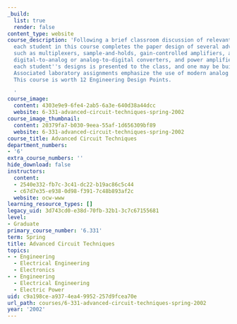 ```yaml
---
_build:
  list: true
  render: false
content_type: website
course_description: 'Following a brief classroom discussion of relevant principles,
  each student in this course completes the paper design of several advanced circuits
  such as multiplexers, sample-and-holds, gain-controlled amplifiers, analog multipliers,
  digital-to-analog or analog-to-digital converters, and power amplifiers. One of
  each student''s designs is presented to the class, and one may be built and evaluated.
  Associated laboratory assignments emphasize the use of modern analog building blocks.
  This course is worth 12 Engineering Design Points.

  '
course_image:
  content: 4303e9e9-6fe4-2ab5-6a3e-640d38a44dcc
  website: 6-331-advanced-circuit-techniques-spring-2002
course_image_thumbnail:
  content: 20379fa7-b030-9eea-55af-1d656309bf89
  website: 6-331-advanced-circuit-techniques-spring-2002
course_title: Advanced Circuit Techniques
department_numbers:
- '6'
extra_course_numbers: ''
hide_download: false
instructors:
  content:
  - 2540e332-fb7c-3c41-dc22-b19ac86c5c44
  - c67d7e35-e938-0d98-f391-7c48b893af2c
  website: ocw-www
learning_resource_types: []
legacy_uid: 3d743cd0-e38d-70fb-32b1-3c7c67155681
level:
- Graduate
primary_course_number: '6.331'
term: Spring
title: Advanced Circuit Techniques
topics:
- - Engineering
  - Electrical Engineering
  - Electronics
- - Engineering
  - Electrical Engineering
  - Electric Power
uid: c9a198ce-a937-4ea4-9952-257d9fcea70e
url_path: courses/6-331-advanced-circuit-techniques-spring-2002
year: '2002'
---
```

